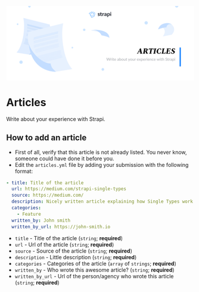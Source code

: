 ![Articles](/assets/banner-articles.png)

# Articles

Write about your experience with Strapi.

## How to add an article

  - First of all, verify that this article is not already listed. You never know, someone could have done it before you.
  - Edit the `articles.yml` file by adding your submission with the following format:

```yaml
- title: Title of the article
  url: https://medium.com/strapi-single-types
  source: https://medium.com/
  description: Nicely written article explaining how Single Types work
  categories:
    - Feature
  written_by: John smith
  written_by_url: https://john-smith.io
```


- `title` - Title of the article (`string`; **required**)
- `url` - Url of the article (`string`; **required**)
- `source` - Source of the article (`string`; **required**)
- `description` - Little description (`string`; **required**)
- `categories` - Categories of the article (`array` of `strings`; **required**)
- `written_by` - Who wrote this awesome article? (`string`; **required**)
- `written_by_url` - Url of the person/agency who wrote this article (`string`; **required**)
